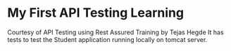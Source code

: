 # My First API Testing Learning
Courtesy of API Testing using Rest Assured Training by Tejas Hegde
It has tests to test the Student application running locally on tomcat server.
